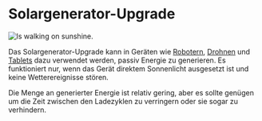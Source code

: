 # Solargenerator-Upgrade

![Is walking on sunshine.](oredict:opencomputers:solarGeneratorUpgrade)

Das Solargenerator-Upgrade kann in Geräten wie [Robotern](../block/robot.md), [Drohnen](drone.md) und [Tablets](tablet.md) dazu verwendet werden, passiv Energie zu generieren. Es funktioniert nur, wenn das Gerät direktem Sonnenlicht ausgesetzt ist und keine Wetterereignisse stören.

Die Menge an generierter Energie ist relativ gering, aber es sollte genügen um die Zeit zwischen den Ladezyklen zu verringern oder sie sogar zu verhindern. 
